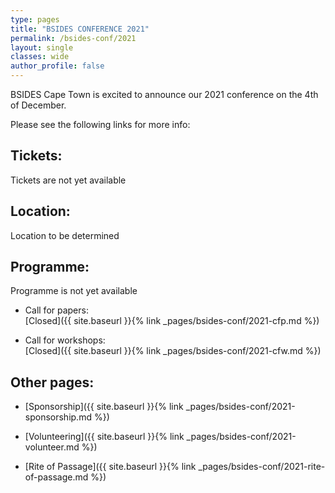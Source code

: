 ```yaml
---
type: pages
title: "BSIDES CONFERENCE 2021"
permalink: /bsides-conf/2021
layout: single
classes: wide
author_profile: false
---
```

<p>BSIDES Cape Town is excited to announce our 2021 conference on the 4th of  December.</p>
<p>Please see the following links for more info:</p>



## Tickets:
Tickets are not yet available

## Location:
Location to be determined

## Programme:
Programme is not yet available  


- Call for papers:  
[Closed]({{ site.baseurl }}{% link _pages/bsides-conf/2021-cfp.md %}) 

- Call for workshops:  
[Closed]({{ site.baseurl }}{% link _pages/bsides-conf/2021-cfw.md %}) 

## Other pages:
  
- [Sponsorship]({{ site.baseurl }}{% link _pages/bsides-conf/2021-sponsorship.md %})  
  
- [Volunteering]({{ site.baseurl }}{% link _pages/bsides-conf/2021-volunteer.md %})  

- [Rite of Passage]({{ site.baseurl }}{% link _pages/bsides-conf/2021-rite-of-passage.md %})  

